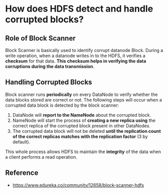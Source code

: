 # How does HDFS detect and handle corrupted blocks?


## Role of Block Scanner
Block Scanner is basically used to identify corrupt datanode Block.
During a write operation, when a datanode writes in to the HDFS, it verifies a <b>checksum</b> for that data. 
<b>This checksum helps in verifying the data corruptions during the data transmission</b>.


## Handling Corrupted Blocks
Block scanner runs <b>periodically</b> on every DataNode to verify whether the data blocks stored are correct or not. 
The following steps will occur when a corrupted data block is detected by the block scanner:

1. DataNode will <b>report to the NameNode</b> about the corrupted block.
2. NameNode will start the process of <b>creating a new replica using</b> the correct replica of the corrupted block present in other DataNodes.
3. The corrupted data block will not be deleted <b>until the replication count of the correct replicas matches with the replication factor</b> (3 by default).

This whole process allows HDFS to maintain the <b>integrity</b> of the data when a client performs a read operation.


## Reference
- https://www.edureka.co/community/12658/block-scanner-hdfs
